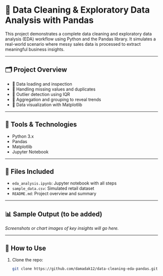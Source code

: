 # 🧮 Data Cleaning & Exploratory Data Analysis with Pandas

This project demonstrates a complete data cleaning and exploratory data analysis (EDA) workflow using Python and the Pandas library. It simulates a real-world scenario where messy sales data is processed to extract meaningful business insights.

---

## 🗂️ Project Overview

- 🔹 Data loading and inspection
- 🔹 Handling missing values and duplicates
- 🔹 Outlier detection using IQR
- 🔹 Aggregation and grouping to reveal trends
- 🔹 Data visualization with Matplotlib

---

## 🧰 Tools & Technologies

- Python 3.x
- Pandas
- Matplotlib
- Jupyter Notebook

---

## 📁 Files Included

- `eda_analysis.ipynb`: Jupyter notebook with all steps
- `sample_data.csv`: Simulated retail dataset
- `README.md`: Project overview and summary

---

## 📊 Sample Output (to be added)

*Screenshots or chart images of key insights will go here.*

---

## 🚀 How to Use

1. Clone the repo:  
   ```bash
   git clone https://github.com/damadak12/data-cleaning-eda-pandas.git

